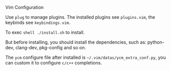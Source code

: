 Vim Configuration

Use `plug` to manage plugins. The installed plugins see `plugins.vim`, the keybinds see `keybindings.vim`.

To exec `shell ./install.sh` to install.

But before installing, you should install the dependencies, such as: python-dev, clang-dev, pkg-config and so on.

The `ycm` configure file after installed is `~/.vim/datas/ycm_extra_conf.py`, you can custom it to configure `c/c++` completions.
